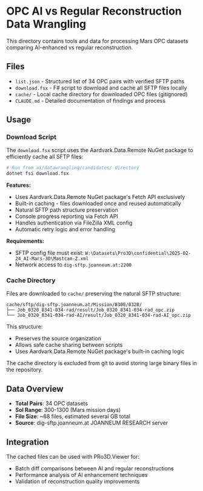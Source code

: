 # OPC AI vs Regular Reconstruction Data Wrangling

This directory contains tools and data for processing Mars OPC datasets comparing AI-enhanced vs regular reconstruction.

## Files

- `list.json` - Structured list of 34 OPC pairs with verified SFTP paths
- `download.fsx` - F# script to download and cache all SFTP files locally
- `cache/` - Local cache directory for downloaded OPC files (gitignored)
- `CLAUDE.md` - Detailed documentation of findings and process

## Usage

### Download Script

The `download.fsx` script uses the Aardvark.Data.Remote NuGet package to efficiently cache all SFTP files:

```bash
# Run from ai/datawrangling/candidates/ directory
dotnet fsi download.fsx
```

**Features:**
- Uses Aardvark.Data.Remote NuGet package's Fetch API exclusively
- Built-in caching - files downloaded once and reused automatically
- Natural SFTP path structure preservation  
- Console progress reporting via Fetch API
- Handles authentication via FileZilla XML config
- Automatic retry logic and error handling

**Requirements:**
- SFTP config file must exist: `W:\Datasets\Pro3D\confidential\2025-02-24_AI-Mars-3D\Mastcam-Z.xml`
- Network access to `dig-sftp.joanneum.at:2200`

### Cache Directory

Files are downloaded to `cache/` preserving the natural SFTP structure:
```
cache/sftp/dig-sftp.joanneum.at/Mission/0300/0320/
├── Job_0320_8341-034-rad/result/Job_0320_8341-034-rad_opc.zip
└── Job_0320_8341-034-rad-AI/result/Job_0320_8341-034-rad-AI_opc.zip
```

This structure:
- Preserves the source organization
- Allows safe cache sharing between scripts
- Uses Aardvark.Data.Remote NuGet package's built-in caching logic

The cache directory is excluded from git to avoid storing large binary files in the repository.

## Data Overview

- **Total Pairs**: 34 OPC datasets
- **Sol Range**: 300-1300 (Mars mission days)
- **File Size**: ~68 files, estimated several GB total
- **Source**: dig-sftp.joanneum.at JOANNEUM RESEARCH server

## Integration

The cached files can be used with PRo3D.Viewer for:
- Batch diff comparisons between AI and regular reconstructions
- Performance analysis of AI enhancement techniques
- Validation of reconstruction quality improvements